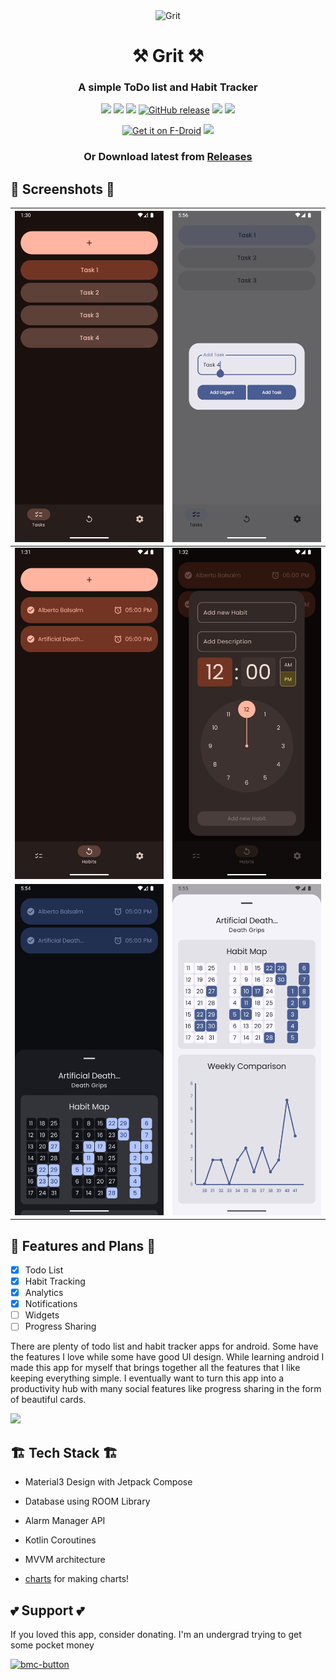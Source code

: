 <div align="center">  

<img src="fastlane/metadata/android/en-US/images/icon.png" alt="Grit" width="200"/>

# ⚒️ Grit ⚒️
### A simple ToDo list and Habit Tracker

</div>

<div align="center"> 
  
![](https://img.shields.io/github/last-commit/shub39/Grit?&style=for-the-badge&logo=github&color=FFB1C8&logoColor=D9E0EE&labelColor=292324)
![](https://img.shields.io/github/repo-size/shub39/Grit?color=CAC992&label=SIZE&logo=googledrive&style=for-the-badge&logoColor=D9E0EE&labelColor=292324)
![](https://img.shields.io/github/stars/shub39/Grit?style=for-the-badge&logo=andela&color=FFB686&logoColor=D9E0EE&labelColor=292324)
[![GitHub release](https://img.shields.io/github/v/release/Shub39/Grit?include_prereleases&logo=github&style=for-the-badge&color=FFB1C8&logoColor=D9E0EE&labelColor=292324)](https://github.com/shub39/Rush/releases)
![](https://img.shields.io/f-droid/v/com.shub39.grit?logo=F-Droid&style=for-the-badge&color=CAC992&logoColor=D9E0EE&labelColor=292324)
![](https://img.shields.io/endpoint?url=https://apt.izzysoft.de/fdroid/api/v1/shield/com.shub39.grit&style=for-the-badge&color=FFB1C8&logoColor=D9E0EE&labelColor=292324)


[<img src="https://f-droid.org/badge/get-it-on.png"
    alt="Get it on F-Droid"
    height="80">](https://f-droid.org/packages/com.shub39.grit)
<a href="https://apt.izzysoft.de/packages/com.shub39.grit/latest"><img src="https://gitlab.com/IzzyOnDroid/repo/-/raw/master/assets/IzzyOnDroid.png" height="80"></a>
### Or Download latest from [Releases](https://github.com/shub39/Grit/releases/latest)

</div>


## 👀 Screenshots 👀

| ![Image 1](fastlane/metadata/android/en-US/images/phoneScreenshots/1.png) | ![Image 2](fastlane/metadata/android/en-US/images/phoneScreenshots/2.png) |
|:-------------------------------------------------------------------------:|:-------------------------------------------------------------------------:|
| ![Image 3](fastlane/metadata/android/en-US/images/phoneScreenshots/3.png) | ![Image 4](fastlane/metadata/android/en-US/images/phoneScreenshots/4.png) |
| ![Image 5](fastlane/metadata/android/en-US/images/phoneScreenshots/5.png) | ![Image 6](fastlane/metadata/android/en-US/images/phoneScreenshots/6.png) |

## 💫 Features and Plans 💫
- [x] Todo List
- [x] Habit Tracking
- [x] Analytics
- [x] Notifications
- [ ] Widgets
- [ ] Progress Sharing

There are plenty of todo list and habit tracker apps for android. Some have the features I love while some have good UI design.
While learning android I made this app for myself that brings together all the features that I like keeping everything simple. 
I eventually want to turn this app into a productivity hub with many social features like progress sharing in the form of beautiful cards.

[![](https://dcbadge.limes.pink/api/server/https://discord.gg/nxA2hgtEKf)](https://discord.gg/https://discord.gg/nxA2hgtEKf)

## 🏗️ Tech Stack 🏗️
- Material3 Design with Jetpack Compose
  
- Database using ROOM Library
  
- Alarm Manager API

- Kotlin Coroutines

- MVVM architecture

- [charts](https://github.com/tehras/charts) for making charts!

## 💕 Support 💕
If you loved this app, consider donating. I'm an undergrad trying to get some pocket money

[<img height="80" alt="bmc-button" src="https://github.com/user-attachments/assets/5ed4e619-7341-4346-9186-f7b850ab36ec">](https://www.buymeacoffee.com/shub39)
